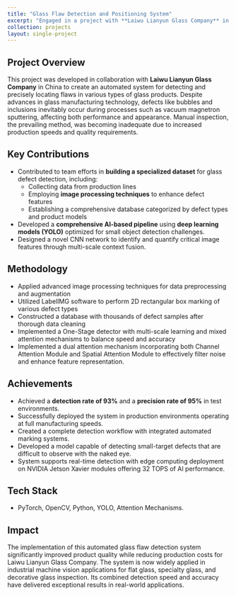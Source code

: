```yaml
---
title: "Glass Flaw Detection and Positioning System"
excerpt: "Engaged in a project with **Laiwu Lianyun Glass Company** in **China**, focusing on precise detection and real-time positioning of flaws in various types of glass, 2021<br/><br/><img src='/images/boli.png' width='750'>"
collection: projects
layout: single-project
---
```


## Project Overview

This project was developed in collaboration with **Laiwu Lianyun Glass Company** in China to create an automated system for detecting and precisely locating flaws in various types of glass products. Despite advances in glass manufacturing technology, defects like bubbles and inclusions inevitably occur during processes such as vacuum magnetron sputtering, affecting both performance and appearance. Manual inspection, the prevailing method, was becoming inadequate due to increased production speeds and quality requirements.

## Key Contributions  
- Contributed to team efforts in **building a specialized dataset** for glass defect detection, including:  
  - Collecting data from production lines
  - Employing **image processing techniques** to enhance defect features  
  - Establishing a comprehensive database categorized by defect types and product models
- Developed a **comprehensive AI-based pipeline** using **deep learning models (YOLO)** optimized for small object detection challenges.
- Designed a novel CNN network to identify and quantify critical image features through multi-scale context fusion.



## Methodology
- Applied advanced image processing techniques for data preprocessing and augmentation
- Utilized LabelIMG software to perform 2D rectangular box marking of various defect types
- Constructed a database with thousands of defect samples after thorough data cleaning
- Implemented a One-Stage detector with multi-scale learning and mixed attention mechanisms to balance speed and accuracy
- Implemented a dual attention mechanism incorporating both Channel Attention Module and Spatial Attention Module to effectively filter noise and enhance feature representation.

## Achievements  
- Achieved a **detection rate of 93%** and a **precision rate of 95%** in test environments.
- Successfully deployed the system in production environments operating at full manufacturing speeds.
- Created a complete detection workflow with integrated automated marking systems.
- Developed a model capable of detecting small-target defects that are difficult to observe with the naked eye.
- System supports real-time detection with edge computing deployment on NVIDIA Jetson Xavier modules offering 32 TOPS of AI performance.

## Tech Stack
- PyTorch, OpenCV, Python, YOLO, Attention Mechanisms.

## Impact
The implementation of this automated glass flaw detection system significantly improved product quality while reducing production costs for Laiwu Lianyun Glass Company. The system is now widely applied in industrial machine vision applications for flat glass, specialty glass, and decorative glass inspection. Its combined detection speed and accuracy have delivered exceptional results in real-world applications.

